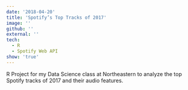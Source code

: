 ```yaml
---
date: '2018-04-20'
title: 'Spotify’s Top Tracks of 2017'
image: ''
github: ''
external: ''
tech:
  - R
  - Spotify Web API
show: 'true'
---
```


R Project for my Data Science class at Northeastern to analyze the top Spotify tracks of 2017 and their audio features.
